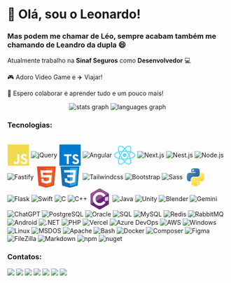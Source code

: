 # 👋 Olá, sou o Leonardo!
### Mas podem me chamar de Léo, sempre acabam também me chamando de Leandro da dupla 😄

Atualmente trabalho na **Sinaf Seguros** como **Desenvolvedor** 💻

🎮 Adoro Video Game e ✈️ Viajar!

🚀 Espero colaborar e aprender tudo e um pouco mais!

<div align="center">
  <img src="https://github-readme-stats.vercel.app/api?username=leonardojgm&hide_title=false&hide_rank=false&show_icons=true&include_all_commits=true&count_private=true&disable_animations=false&theme=algolia&locale=pt-br&hide_border=false&order=1" height="200" alt="stats graph"  />
  <img src="https://github-readme-stats.vercel.app/api/top-langs?username=leonardojgm&locale=pt-br&hide_title=false&layout=compact&card_width=320&langs_count=5&theme=algolia&hide_border=false&order=2" height="200" alt="languages graph"  />
</div>

### Tecnologias:

<div style="display: inline_block"><br>
	<img align="center" alt="Js" height="50" width="50" src="https://raw.githubusercontent.com/devicons/devicon/master/icons/javascript/javascript-plain.svg">
	<img align="center" alt="jQuery" height="50" width="50" src="https://cdn.jsdelivr.net/gh/devicons/devicon@latest/icons/jquery/jquery-original.svg" />
	<img align="center" alt="Ts" height="50" width="50" src="https://raw.githubusercontent.com/devicons/devicon/master/icons/typescript/typescript-plain.svg">
	<img align="center" alt="Angular" height="50" width="50" src="https://cdn.jsdelivr.net/gh/devicons/devicon@latest/icons/angularjs/angularjs-original.svg">
	<img align="center" alt="React" height="50" width="50" src="https://raw.githubusercontent.com/devicons/devicon/master/icons/react/react-original.svg">
	<img align="center" alt="Next.js" height="50" width="50" src="https://cdn.jsdelivr.net/gh/devicons/devicon@latest/icons/nextjs/nextjs-original.svg">
	<img align="center" alt="Nest.js" height="50" width="50" src="https://cdn.jsdelivr.net/gh/devicons/devicon@latest/icons/nestjs/nestjs-original.svg">
	<img align="center" alt="Node.js" height="50" width="50" src="https://cdn.jsdelivr.net/gh/devicons/devicon@latest/icons/nodejs/nodejs-original.svg">
	<img align="center" alt="Fastify" height="50" width="50" src="https://cdn.jsdelivr.net/gh/devicons/devicon@latest/icons/fastify/fastify-original.svg" />
	<img align="center" alt="HTML5" height="50" width="50" src="https://raw.githubusercontent.com/devicons/devicon/master/icons/html5/html5-original.svg">
	<img align="center" alt="CSS3" height="50" width="50" src="https://raw.githubusercontent.com/devicons/devicon/master/icons/css3/css3-original.svg">
	<img align="center" alt="Tailwindcss" height="50" width="50" src="https://cdn.jsdelivr.net/gh/devicons/devicon@latest/icons/tailwindcss/tailwindcss-original.svg">
	<img align="center" alt="Bootstrap" height="50" width="50" src="https://cdn.jsdelivr.net/gh/devicons/devicon@latest/icons/bootstrap/bootstrap-original.svg">
	<img align="center" alt="Sass" height="50" width="50" src="https://cdn.jsdelivr.net/gh/devicons/devicon@latest/icons/sass/sass-original.svg" />
	<img align="center" alt="Python" height="50" width="50" src="https://raw.githubusercontent.com/devicons/devicon/master/icons/python/python-original.svg">
	<img align="center" alt="Flask" height="50" width="50" src="https://cdn.jsdelivr.net/gh/devicons/devicon@latest/icons/flask/flask-original.svg" />
	<img align="center" alt="Swift" height="50" width="50" src="https://cdn.jsdelivr.net/gh/devicons/devicon@latest/icons/swift/swift-original.svg" />
	<img align="center" alt="C" height="50" width="50" src="https://cdn.jsdelivr.net/gh/devicons/devicon@latest/icons/c/c-original.svg">
	<img align="center" alt="C++" height="50" width="50" src="https://cdn.jsdelivr.net/gh/devicons/devicon@latest/icons/cplusplus/cplusplus-original.svg">
	<img align="center" alt="Csharp" height="50" width="50" src="https://raw.githubusercontent.com/devicons/devicon/master/icons/csharp/csharp-original.svg">
	<img align="center" alt="Java" height="50" width="50" src="https://cdn.jsdelivr.net/gh/devicons/devicon@latest/icons/java/java-original.svg">
	<img align="center" alt="Unity" height="50" width="50" src="https://cdn.jsdelivr.net/gh/devicons/devicon@latest/icons/unity/unity-original.svg">
	<img align="center" alt="Blender" height="50" width="50" src="https://cdn.jsdelivr.net/gh/devicons/devicon@latest/icons/blender/blender-original.svg">
	<img align="center" alt="Gemini" height="50" width="50" src="https://uxwing.com/wp-content/themes/uxwing/download/brands-and-social-media/google-gemini-icon.png">
	<img align="center" alt="ChatGPT" height="50" width="50" src="https://uxwing.com/wp-content/themes/uxwing/download/brands-and-social-media/chatgpt-icon.png">
	<img align="center" alt="PostgreSQL" height="50" width="50" src="https://cdn.jsdelivr.net/gh/devicons/devicon@latest/icons/postgresql/postgresql-original.svg">
	<img align="center" alt="Oracle" height="50" width="50" src="https://cdn.jsdelivr.net/gh/devicons/devicon@latest/icons/oracle/oracle-original.svg">
	<img align="center" alt="SQL" height="50" width="50" src="https://cdn.jsdelivr.net/gh/devicons/devicon@latest/icons/azuresqldatabase/azuresqldatabase-original.svg">
	<img align="center" alt="MySQL" height="50" width="50" src="https://cdn.jsdelivr.net/gh/devicons/devicon@latest/icons/mysql/mysql-original.svg">
	<img align="center" alt="Redis" height="50" width="50" src="https://cdn.jsdelivr.net/gh/devicons/devicon@latest/icons/redis/redis-original.svg">
	<img align="center" alt="RabbitMQ" height="50" width="50" src="https://cdn.jsdelivr.net/gh/devicons/devicon@latest/icons/rabbitmq/rabbitmq-original.svg" />
	<img align="center" alt="Android" height="50" width="50" src="https://cdn.jsdelivr.net/gh/devicons/devicon@latest/icons/android/android-original.svg">
	<img align="center" alt=".NET" height="50" width="50" src="https://cdn.jsdelivr.net/gh/devicons/devicon@latest/icons/dotnetcore/dotnetcore-original.svg">
	<img align="center" alt="PHP" height="50" width="50" src="https://cdn.jsdelivr.net/gh/devicons/devicon@latest/icons/php/php-original.svg">
	<img align="center" alt="Vercel" height="50" width="50" src="https://cdn.jsdelivr.net/gh/devicons/devicon@latest/icons/vercel/vercel-original.svg" />
	<img align="center" alt="Azure DevOps" height="50" width="50" src="https://cdn.jsdelivr.net/gh/devicons/devicon@latest/icons/azuredevops/azuredevops-original.svg">
	<img align="center" alt="AWS" height="50" width="50" src="https://cdn.jsdelivr.net/gh/devicons/devicon@latest/icons/amazonwebservices/amazonwebservices-original-wordmark.svg">
	<img align="center" alt="Windows" height="50" width="50" src="https://cdn.jsdelivr.net/gh/devicons/devicon@latest/icons/windows11/windows11-original.svg">
	<img align="center" alt="Linux" height="50" width="50" src="https://cdn.jsdelivr.net/gh/devicons/devicon@latest/icons/linux/linux-original.svg">
	<img align="center" alt="MSDOS" height="50" width="50" src="https://cdn.jsdelivr.net/gh/devicons/devicon@latest/icons/msdos/msdos-original.svg" />
	<img align="center" alt="Apache" height="50" width="50"src="https://cdn.jsdelivr.net/gh/devicons/devicon@latest/icons/apache/apache-original.svg" />
	<img align="center" alt="Bash" height="50" width="50" src="https://cdn.jsdelivr.net/gh/devicons/devicon@latest/icons/bash/bash-original.svg" />
	<img align="center" alt="Docker" height="50" width="50" src="https://cdn.jsdelivr.net/gh/devicons/devicon@latest/icons/docker/docker-original.svg"" />
	<img align="center" alt="Composer" height="50" width="50" src="https://cdn.jsdelivr.net/gh/devicons/devicon@latest/icons/composer/composer-original.svg" />
	<img align="center" alt="Figma" height="50" width="50" src="https://cdn.jsdelivr.net/gh/devicons/devicon@latest/icons/figma/figma-original.svg" />
	<img align="center" alt="FileZilla" height="50" width="50" src="https://cdn.jsdelivr.net/gh/devicons/devicon@latest/icons/filezilla/filezilla-original.svg" />
	<img align="center" alt="Markdown" height="50" width="50" src="https://cdn.jsdelivr.net/gh/devicons/devicon@latest/icons/markdown/markdown-original.svg" />
	<img align="center" alt="npm" height="50" width="50" src="https://cdn.jsdelivr.net/gh/devicons/devicon@latest/icons/npm/npm-original-wordmark.svg" />
	<img align="center" alt="nuget" height="50" width="50" src="https://cdn.jsdelivr.net/gh/devicons/devicon@latest/icons/nuget/nuget-original.svg" />
</div>
  
### Contatos:
 
<div>
	<a href="https://www.facebook.com/cookie.maia" target="_blank"><img src="https://img.shields.io/badge/Facebook-1877F2?style=for-the-badge&logo=facebook&logoColor=white" target="_blank"></a>
	<a href="https://www.instagram.com/cookie.maia" target="_blank"><img src="https://img.shields.io/badge/-Instagram-%23E4405F?style=for-the-badge&logo=instagram&logoColor=white" target="_blank"></a>
	<a href="mailto:leonardojgmaia@gmail.com"><img src="https://img.shields.io/badge/Gmail-D14836?style=for-the-badge&logo=gmail&logoColor=white" target="_blank"></a>
	<a href="https://www.linkedin.com/in/leonardo-maia" target="_blank"><img src="https://img.shields.io/badge/-LinkedIn-%230077B5?style=for-the-badge&logo=linkedin&logoColor=white" target="_blank"></a>
	<a href="https://x.com/leonardojgm" target="_blank"><img src="https://img.shields.io/badge/X-000000?style=for-the-badge&logo=x&logoColor=white" target="_blank"></a> 
	<a href="https://cursos.alura.com.br/user/lgarcia4" target="_blank"><img src="https://img.shields.io/badge/Alura-172B4D?style=for-the-badge&logo=academia&logoColor=black" target="_blank"></a> 
	<a href="https://github.com/leonardojgm" target="_blank"><img src="https://img.shields.io/badge/GitHub-100000?style=for-the-badge&logo=github&logoColor=white" target="_blank"></a> 
</div>

